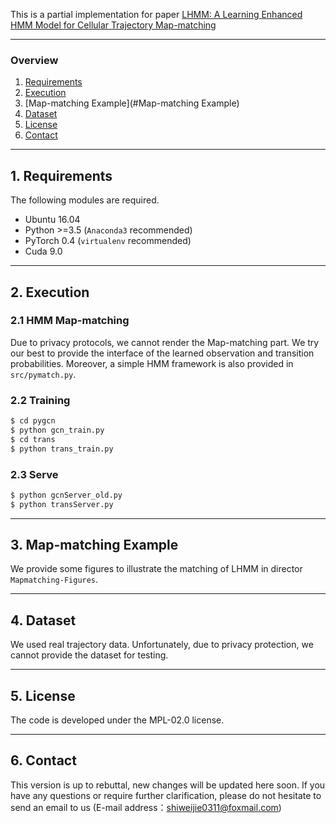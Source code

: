This is a partial implementation for paper <u>LHMM: A Learning Enhanced HMM Model for Cellular Trajectory Map-matching</u>

---

### Overview

1. [Requirements](#requirements)
2. [Execution](#execution)
3. [Map-matching Example](#Map-matching Example)
4. [Dataset](#Dataset)
5. [License](#license)
6. [Contact](#contact)

---

## 1. Requirements

The following modules are required.

- Ubuntu 16.04
- Python >=3.5 (`Anaconda3` recommended)
- PyTorch 0.4 (`virtualenv` recommended)
- Cuda 9.0

---

## 2. Execution

### 2.1 HMM Map-matching
Due to privacy protocols, we cannot render the Map-matching part. We try our best to provide the interface of the learned observation and transition probabilities. Moreover, a simple HMM framework is also provided in `src/pymatch.py`.


### 2.2 Training

```bash
$ cd pygcn
$ python gcn_train.py
$ cd trans
$ python trans_train.py
```

### 2.3 Serve

```bash
$ python gcnServer_old.py
$ python transServer.py
```
---

## 3. Map-matching Example

We provide some figures to illustrate the matching of LHMM in director `Mapmatching-Figures`.

---

## 4. Dataset

We used real trajectory data. Unfortunately, due to privacy protection, we cannot provide the dataset for testing.

---

## 5. License

The code is developed under the MPL-02.0 license.

---

## 6. Contact

This version is up to rebuttal, new changes will be updated here soon.
If you have any questions or require further clarification, please do not hesitate to send an email to us (E-mail address：shiweijie0311@foxmail.com)
